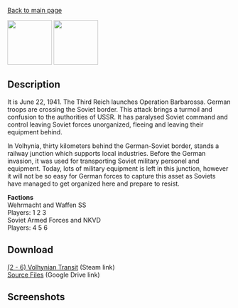 [Back to main page](https://taddan.github.io/library/)<br/>

<img src="https://steamuserimages-a.akamaihd.net/ugc/922543146714290341/4C0CCA10FF3D96B6CB42E62219C40CE808544F04/" width="100" height="100" /> <img src="https://steamuserimages-a.akamaihd.net/ugc/922543146714362068/5CFEC9B87D9E5BCB6A0110659B9D9407ECFCC474/" width="100" height="100" />

## Description
It is June 22, 1941. The Third Reich launches Operation Barbarossa. German troops are crossing the Soviet border. This attack brings a turmoil and confusion to the authorities of USSR. It has paralysed Soviet command and control leaving Soviet forces unorganized, fleeing and leaving their equipment behind.

In Volhynia, thirty kilometers behind the German-Soviet border, stands a railway junction which supports local industries. Before the German invasion, it was used for transporting Soviet military personel and equipment. Today, lots of military equipment is left in this junction, however it will not be so easy for German forces to capture this asset as Soviets have managed to get organized here and prepare to resist.

<b>Factions</b><br/>
Wehrmacht and Waffen SS<br/>
Players: 1 2 3<br/>
Soviet Armed Forces and NKVD<br/>
Players: 4 5 6<br/>
## Download
[(2 - 6) Volhynian Transit](https://steamcommunity.com/sharedfiles/filedetails/?id=1250754845) (Steam link)<br/>
[Source Files](https://drive.google.com/file/d/1ga93Rd-EcbcUNJ15kHAl2d0cJNRgL-5z/view?usp=share_link) (Google Drive link)<br/>

## Screenshots
